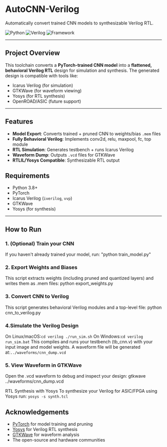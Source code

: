 # AutoCNN-Verilog 
Automatically convert trained CNN models to synthesizable Verilog RTL.

![Python](https://img.shields.io/badge/Python-3.8%2B-blue)
![Verilog](https://img.shields.io/badge/Verilog-Synthesizable-green)
![Framework](https://img.shields.io/badge/PyTorch-trained-orange)

---

## Project Overview

This toolchain converts a **PyTorch-trained CNN model** into a **flattened, behavioral Verilog RTL** design for simulation and synthesis. The generated design is compatible with tools like:

-  Icarus Verilog (for simulation)
-  GTKWave (for waveform viewing)
-  Yosys (for RTL synthesis)
-  OpenROAD/ASIC (future support)

---

##  Features

- **Model Export**: Converts trained + pruned CNN to weights/bias `.mem` files
- **Fully Behavioral Verilog**: Implements conv2d, relu, maxpool, fc, top module
- **RTL Simulation**: Generates testbench + runs Icarus Verilog
- **Waveform Dump**: Outputs `.vcd` files for GTKWave
- **RTLIL/Yosys Compatible**: Synthesizable RTL output


## Requirements

- Python 3.8+
- PyTorch
- Icarus Verilog (`iverilog`, `vvp`)
- GTKWave
- Yosys (for synthesis)

---

## How to Run

### 1. (Optional) Train your CNN
If you haven't already trained your model, run: "python train_model.py"

### 2. Export Weights and Biases
This script extracts weights (including pruned and quantized layers) and writes them as .mem files: python export_weights.py

### 3. Convert CNN to Verilog
This script generates behavioral Verilog modules and a top-level file: python cnn_to_verilog.py

### 4.Simulate the Verilog Design
On Linux/macOS:`cd verilog
               ./run_sim.sh`
On Windows:`cd verilog
           run_sim.bat`
This compiles and runs your testbench (tb_cnn.v) with your input image and model weights.
A waveform file will be generated at:`../waveforms/cnn_dump.vcd`

### 5. View Waveform in GTKWave
Open the .vcd waveform to debug and inspect your design: gtkwave ../waveforms/cnn_dump.vcd

RTL Synthesis with Yosys
To synthesize your Verilog for ASIC/FPGA using Yosys run: `yosys -s synth.tcl`



##  Acknowledgements

- [PyTorch](https://pytorch.org/) for model training and pruning
- [Yosys](https://yosyshq.net/yosys/) for Verilog RTL synthesis
- [GTKWave](http://gtkwave.sourceforge.net/) for waveform analysis
- The open-source and hardware communities




          



